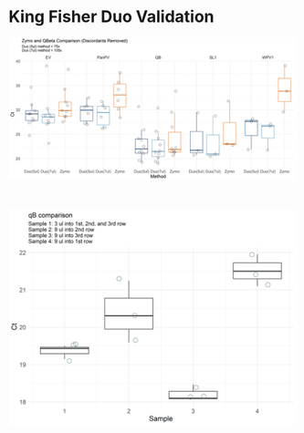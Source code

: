 # King Fisher Duo Validation

![ZYMO figure](https://raw.githubusercontent.com/kimkimroll/King_Fisher_Duo_Validation/main/zymo_qb_comp_nodiscordants.png)

<br><br>
![qb comparison figure](https://raw.githubusercontent.com/kimkimroll/King_Fisher_Duo_Validation/main/qb_result.png)
